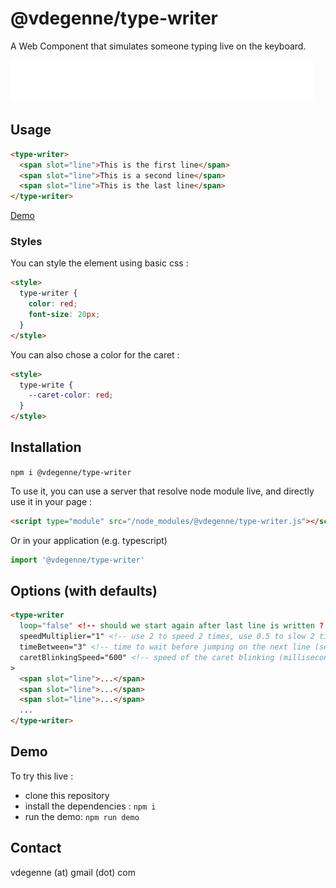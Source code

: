 # @vdegenne/type-writer
A Web Component that simulates someone typing live on the keyboard.

<img src="type-writer.gif">

## Usage

```html
<type-writer>
  <span slot="line">This is the first line</span>
  <span slot="line">This is a second line</span>
  <span slot="line">This is the last line</span>
</type-writer>
```

[Demo](https://type-writer.glitch.me/)

### Styles

You can style the element using basic css :
```html
<style>
  type-writer {
    color: red;
    font-size: 20px;
  }
</style>
```

You can also chose a color for the caret :
```html
<style>
  type-write {
    --caret-color: red;
  }
</style>
```


## Installation

```npm i @vdegenne/type-writer```

To use it, you can use a server that resolve node module live, and directly use it in your page :
```html
<script type="module" src="/node_modules/@vdegenne/type-writer.js"></script>
```

Or in your application (e.g. typescript)
```typescript
import '@vdegenne/type-writer'
```

## Options (with defaults)

```html
<type-writer
  loop="false" <!-- should we start again after last line is written ? -->
  speedMultiplier="1" <!-- use 2 to speed 2 times, use 0.5 to slow 2 times -->
  timeBetween="3" <!-- time to wait before jumping on the next line (seconds) -->
  caretBlinkingSpeed="600" <!-- speed of the caret blinking (milliseconds) -->
>
  <span slot="line">...</span>
  <span slot="line">...</span>
  <span slot="line">...</span>
  ...
</type-writer>
```

## Demo

To try this live :
- clone this repository
- install the dependencies : `npm i`
- run the demo: `npm run demo`

## Contact

vdegenne (at) gmail (dot) com
